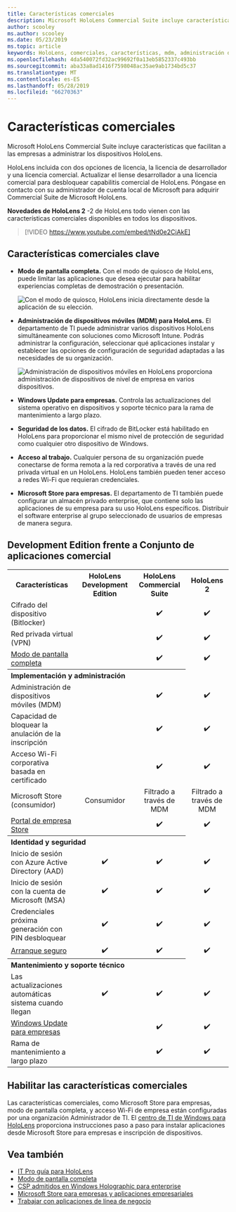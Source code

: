 ```yaml
---
title: Características comerciales
description: Microsoft HoloLens Commercial Suite incluye características que facilitan a las empresas a administrar los dispositivos HoloLens.  HoloLens 2 son equipt con las características comerciales de forma predeterminada.
author: scooley
ms.author: scooley
ms.date: 05/23/2019
ms.topic: article
keywords: HoloLens, comerciales, características, mdm, administración de dispositivos móviles, de modo de pantalla completa
ms.openlocfilehash: 4da540072fd32ac99692f0a13eb5852337c493bb
ms.sourcegitcommit: aba33a8ad1416f7598048ac35ae9ab1734bd5c37
ms.translationtype: MT
ms.contentlocale: es-ES
ms.lasthandoff: 05/28/2019
ms.locfileid: "66270363"
---
```

# <a name="commercial-features"></a>Características comerciales

Microsoft HoloLens Commercial Suite incluye características que facilitan a las empresas a administrar los dispositivos HoloLens.

HoloLens incluida con dos opciones de licencia, la licencia de desarrollador y una licencia comercial.  Actualizar el liense desarrollador a una licencia comercial para desbloquear capabilitis comercial de HoloLens.  Póngase en contacto con su administrador de cuenta local de Microsoft para adquirir Commercial Suite de Microsoft HoloLens.

**Novedades de HoloLens 2** -2 de HoloLens todo vienen con las características comerciales disponibles en todos los dispositivos.

>[!VIDEO https://www.youtube.com/embed/tNd0e2CiAkE]

## <a name="key-commercial-features"></a>Características comerciales clave

* **Modo de pantalla completa.** Con el modo de quiosco de HoloLens, puede limitar las aplicaciones que desea ejecutar para habilitar experiencias completas de demostración o presentación.

  ![Con el modo de quiosco, HoloLens inicia directamente desde la aplicación de su elección.](images/201608-kioskmode-400px.png)

* **Administración de dispositivos móviles (MDM) para HoloLens.** El departamento de TI puede administrar varios dispositivos HoloLens simultáneamente con soluciones como Microsoft Intune. Podrás administrar la configuración, seleccionar qué aplicaciones instalar y establecer las opciones de configuración de seguridad adaptadas a las necesidades de su organización.

  ![Administración de dispositivos móviles en HoloLens proporciona administración de dispositivos de nivel de empresa en varios dispositivos.](images/201608-enterprisemanagement-400px.png)
   
* **Windows Update para empresas.** Controla las actualizaciones del sistema operativo en dispositivos y soporte técnico para la rama de mantenimiento a largo plazo.
* **Seguridad de los datos.** El cifrado de BitLocker está habilitado en HoloLens para proporcionar el mismo nivel de protección de seguridad como cualquier otro dispositivo de Windows.
* **Acceso al trabajo.** Cualquier persona de su organización puede conectarse de forma remota a la red corporativa a través de una red privada virtual en un HoloLens. HoloLens también pueden tener acceso a redes Wi-Fi que requieran credenciales.
* **Microsoft Store para empresas.** El departamento de TI también puede configurar un almacén privado enterprise, que contiene solo las aplicaciones de su empresa para su uso HoloLens específicos. Distribuir el software enterprise al grupo seleccionado de usuarios de empresas de manera segura.

## <a name="development-edition-vs-commercial-suite"></a>Development Edition frente a Conjunto de aplicaciones comercial

<table>
<tr>
<th>Características</th><th>HoloLens Development Edition</th><th>HoloLens Commercial Suite</th><th>HoloLens 2</th>
</tr><tr>
<td>Cifrado del dispositivo (Bitlocker)</td><td></td><td style="text-align: center;">✔️</td><td style="text-align: center;">✔️</td>
</tr><tr>
<td>Red privada virtual (VPN)</td><td></td><td style="text-align: center;">✔️</td><td style="text-align: center;">✔️</td>
</tr><tr>
<td><a href="using-the-windows-device-portal.md#kiosk-mode">Modo de pantalla completa</a></td><td></td><td style="text-align: center;">✔️</td><td style="text-align: center;">✔️</td>
</tr><tr>
<th colspan="3" style="text-align: left;"> Implementación y administración</th>
</tr><tr>
<td>Administración de dispositivos móviles (MDM)</td><td style="text-align: center;"></td><td style="text-align: center;">✔️</td><td style="text-align: center;">✔️</td>
</tr><tr>
<td>Capacidad de bloquear la anulación de la inscripción</td><td></td><td style="text-align: center;">✔️</td><td style="text-align: center;">✔️</td>
</tr><tr>
<td>Acceso Wi-Fi corporativa basada en certificado</td><td></td><td style="text-align: center;">✔️</td><td style="text-align: center;">✔️</td>
</tr><tr>
<td>Microsoft Store (consumidor)</td><td style="text-align: center;">Consumidor</td><td style="text-align: center;">Filtrado a través de MDM</td><td style="text-align: center;">Filtrado a través de MDM</td>
</tr><tr>
<td><a href="https://technet.microsoft.com/itpro/windows/manage/working-with-line-of-business-apps">Portal de empresa Store</a></td><td></td><td style="text-align: center;">✔️</td><td style="text-align: center;">✔️</td>
</tr><tr>
<th colspan="3" style="text-align: left;"> Identidad y seguridad</th>
</tr><tr>
<td>Inicio de sesión con Azure Active Directory (AAD)</td><td style="text-align: center;">✔️</td><td style="text-align: center;">✔️</td><td style="text-align: center;">✔️</td>
</tr><tr>
<td>Inicio de sesión con la cuenta de Microsoft (MSA)</td><td style="text-align: center;">✔️</td><td style="text-align: center;">✔️</td><td style="text-align: center;">✔️</td>
</tr><tr>
<td>Credenciales próxima generación con PIN desbloquear</td><td style="text-align: center;">✔️</td><td style="text-align: center;">✔️</td><td style="text-align: center;">✔️</td>
</tr><tr>
<td><a href="https://msdn.microsoft.com/windows/hardware/commercialize/manufacture/desktop/secure-boot-overview">Arranque seguro</a></td><td style="text-align: center;">✔️</td><td style="text-align: center;">✔️</td><td style="text-align: center;">✔️</td>
</tr><tr>
<th colspan="3" style="text-align: left;"> Mantenimiento y soporte técnico</th>
</tr><tr>
<td>Las actualizaciones automáticas sistema cuando llegan</td><td style="text-align: center;">✔️</td><td style="text-align: center;">✔️</td><td style="text-align: center;">✔️</td>
</tr><tr>
<td><a href="https://technet.microsoft.com/itpro/windows/plan/windows-update-for-business">Windows Update para empresas</a></td><td></td><td style="text-align: center;">✔️</td><td style="text-align: center;">✔️</td>
</tr><tr>
<td>Rama de mantenimiento a largo plazo</td><td></td><td style="text-align: center;">✔️</td><td style="text-align: center;">✔️</td>
</tr>
</table>



## <a name="enabling-commercial-features"></a>Habilitar las características comerciales

Las características comerciales, como Microsoft Store para empresas, modo de pantalla completa, y acceso Wi-Fi de empresa están configuradas por una organización Administrador de TI. El [centro de TI de Windows para HoloLens](https://docs.microsoft.com/hololens) proporciona instrucciones paso a paso para instalar aplicaciones desde Microsoft Store para empresas e inscripción de dispositivos.

## <a name="see-also"></a>Vea también
* [IT Pro guía para HoloLens](https://technet.microsoft.com/itpro/hololens/index)
* [Modo de pantalla completa](using-the-windows-device-portal.md#kiosk-mode)
* [CSP admitidos en Windows Holographic para enterprise](https://msdn.microsoft.com/library/windows/hardware/dn920025(v=vs.85).aspx#HoloLens)
* [Microsoft Store para empresas y aplicaciones empresariales](https://blogs.technet.microsoft.com/sbucci/2016/04/13/windows-store-for-business-and-line-of-business-applications/)
* [Trabajar con aplicaciones de línea de negocio](https://technet.microsoft.com/itpro/windows/manage/working-with-line-of-business-apps)

